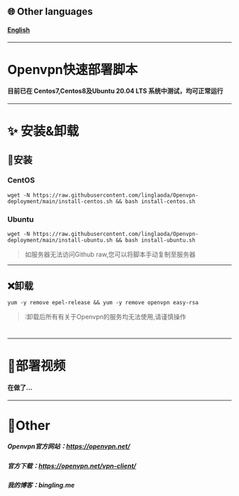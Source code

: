 ## 🌐 Other languages
#### [English](https://github.com/linglaoda/Openvpn-deployment/tree/main/English-Readme)

***

# Openvpn快速部署脚本
#### 目前已在 Centos7,Centos8及Ubuntu 20.04 LTS 系统中测试，均可正常运行

***

# ✨ 安装&卸载
## 🔮安装
### CentOS
````
wget -N https://raw.githubusercontent.com/linglaoda/Openvpn-deployment/main/install-centos.sh && bash install-centos.sh
````
### Ubuntu
````
wget -N https://raw.githubusercontent.com/linglaoda/Openvpn-deployment/main/install-ubuntu.sh && bash install-ubuntu.sh
````
> 如服务器无法访问Github raw,您可以将脚本手动复制至服务器
***


## ❌卸载

````
yum -y remove epel-release && yum -y remove openvpn easy-rsa
````
> ❕卸载后所有有关于Openvpn的服务均无法使用,请谨慎操作
# 
***

# 🌠部署视频
#### 在做了...

***

# 🌌Other
##### Openvpn官方网站：https://openvpn.net/
##### 官方下载：https://openvpn.net/vpn-client/
##### 我的博客：bingling.me
